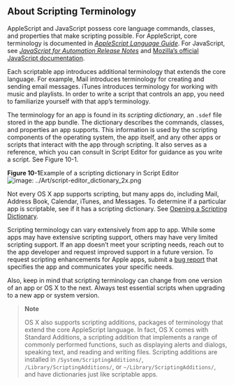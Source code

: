 <a id="//apple_ref/doc/uid/TP40016239-CH75"></a><a id="//apple_ref/doc/uid/TP40016239-CH75-SW2"></a>
<a id="//apple_ref/doc/uid/TP40016239-CH9"></a><a id="//apple_ref/doc/uid/TP40016239-CH9-SW1"></a>

## About Scripting Terminology

AppleScript and JavaScript possess core language commands, classes, and properties that make scripting possible. For AppleScript, core terminology is documented in *[AppleScript Language Guide](https://developer.apple.com/library/archive/../../AppleScript/Conceptual/AppleScriptLangGuide/introduction/ASLR_intro.html#//apple_ref/doc/uid/TP40000983)*. For JavaScript, see *[JavaScript for Automation Release Notes](https://developer.apple.com/library/archive/../../../releasenotes/InterapplicationCommunication/RN-JavaScriptForAutomation/Articles/Introduction.html#//apple_ref/doc/uid/TP40014508)* and [Mozilla’s official JavaScript documentation](https://developer.mozilla.org/en-US/docs/Web/JavaScript).

Each scriptable app introduces additional terminology that extends the core language. For example, Mail introduces terminology for creating and sending email messages. iTunes introduces terminology for working with music and playlists. In order to write a script that controls an app, you need to familiarize yourself with that app’s terminology.

The terminology for an app is found in its *scripting dictionary*, an `.sdef` file stored in the app bundle. The dictionary describes the commands, classes, and properties an app supports. This information is used by the scripting components of the operating system, the app itself, and any other apps or scripts that interact with the app through scripting. It also serves as a reference, which you can consult in Script Editor for guidance as you write a script. See Figure 10-1.

<a id="//apple_ref/doc/uid/TP40016239-CH75-SW1"></a>
**Figure 10-1**Example of a scripting dictionary in Script Editor
![image: ../Art/script-editor_dictionary_2x.png](https://developer.apple.com/library/archive/mac-automation-scripting-guide/Art/script-editor_dictionary_2x.png)

Not every OS X app supports scripting, but many apps do, including Mail, Address Book, Calendar, iTunes, and Messages. To determine if a particular app is scriptable, see if it has a scripting dictionary. See [Opening a Scripting Dictionary](https://developer.apple.com/library/archive/mac-automation-scripting-guide/OpenaScriptingDictionary.md#//apple_ref/doc/uid/TP40016239-CH76-SW1).

Scripting terminology can vary extensively from app to app. While some apps may have extensive scripting support, others may have very limited scripting support. If an app doesn’t meet your scripting needs, reach out to the app developer and request improved support in a future version. To request scripting enhancements for Apple apps, submit a [bug report](http://bugreport.apple.com) that specifies the app and communicates your specific needs.

Also, keep in mind that scripting terminology can change from one version of an app or OS X to the next. Always test essential scripts when upgrading to a new app or system version.

> **Note**
>
>
> OS X also supports scripting additions, packages of terminology that extend the core AppleScript language. In fact, OS X comes with Standard Additions, a scripting addition that implements a range of commonly performed functions, such as displaying alerts and dialogs, speaking text, and reading and writing files. Scripting additions are installed in `/System/ScriptingAdditions/`, `/Library/ScriptingAdditions/`, or `~/Library/ScriptingAdditions/`, and have dictionaries just like scriptable apps.
